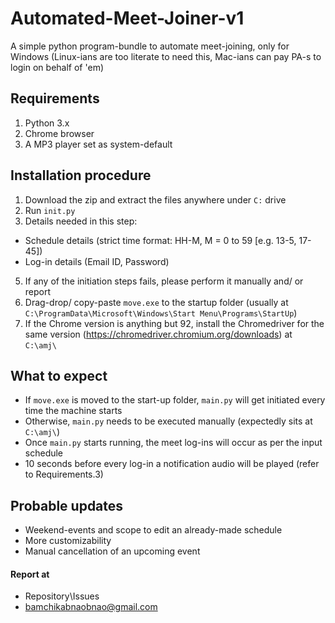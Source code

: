 # Automated-Meet-Joiner-v1
A simple python program-bundle to automate meet-joining, only for Windows (Linux-ians are too literate to need this, Mac-ians can pay PA-s to login on behalf of 'em)

## Requirements
1. Python 3.x
2. Chrome browser
3. A MP3 player set as system-default

## Installation procedure
1. Download the zip and extract the files anywhere under ```C:``` drive
2. Run ```init.py```
3. Details needed in this step:
- Schedule details (strict time format: HH-M, M = 0 to 59 [e.g. 13-5, 17-45]) 
- Log-in details (Email ID, Password)
5. If any of the initiation steps fails, please perform it manually and/ or report 
6. Drag-drop/ copy-paste ```move.exe``` to the startup folder (usually at ```C:\ProgramData\Microsoft\Windows\Start Menu\Programs\StartUp```)
7. If the Chrome version is anything but 92, install the Chromedriver for the same version (https://chromedriver.chromium.org/downloads) at ```C:\amj\```

## What to expect
- If ```move.exe``` is moved to the start-up folder, ```main.py``` will get initiated every time the machine starts
- Otherwise, ```main.py``` needs to be executed manually (expectedly sits at ```C:\amj\```)
- Once ```main.py``` starts running, the meet log-ins will occur as per the input schedule
- 10 seconds before every log-in a notification audio will be played (refer to Requirements.3)

## Probable updates
- Weekend-events and scope to edit an already-made schedule
- More customizability 
- Manual cancellation of an upcoming event

#### Report at 
- Repository\Issues
- bamchikabnaobnao@gmail.com
